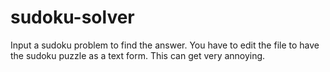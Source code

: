 # sudoku-solver
Input a sudoku problem to find the answer. You have to edit the file to have the sudoku puzzle as a text form. This can get very annoying. 
